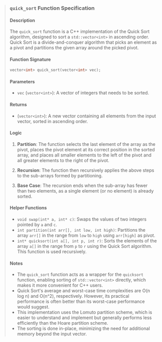 > ### `quick_sort` Function Specification
>
> #### Description
> The `quick_sort` function is a C++ implementation of the Quick Sort algorithm, designed to sort a `std::vector<int>` in ascending order. Quick Sort is a divide-and-conquer algorithm that picks an element as a pivot and partitions the given array around the picked pivot.
>
> #### Function Signature
> ```c++
> vector<int> quick_sort(vector<int> vec);
> ```
>
> #### Parameters
> - `vec` (`vector<int>`): A vector of integers that needs to be sorted.
>
> #### Returns
> - (`vector<int>`): A new vector containing all elements from the input vector, sorted in ascending order.
>
> #### Logic
> 1. **Partition**: The function selects the last element of the array as the pivot, places the pivot element at its correct position in the sorted array, and places all smaller elements to the left of the pivot and all greater elements to the right of the pivot.
>
> 2. **Recursion**: The function then recursively applies the above steps to the sub-arrays formed by partitioning.
>
> 3. **Base Case**: The recursion ends when the sub-array has fewer than two elements, as a single element (or no element) is already sorted.
>
> #### Helper Functions
> - `void swap(int* a, int* c)`: Swaps the values of two integers pointed by `a` and `c`.
> - `int partition(int arr[], int low, int high)`: Partitions the array `arr[]` in the range from `low` to `high` using `arr[high]` as pivot.
> - `int* quicksort(int a[], int p, int r)`: Sorts the elements of the array `a[]` in the range from `p` to `r` using the Quick Sort algorithm. This function is used recursively.
>
> #### Notes
> - The `quick_sort` function acts as a wrapper for the `quicksort` function, enabling sorting of `std::vector<int>` directly, which makes it more convenient for C++ users.
> - Quick Sort's average and worst-case time complexities are O(n log n) and O(n^2), respectively. However, its practical performance is often better than its worst-case performance would suggest.
> - This implementation uses the Lomuto partition scheme, which is easier to understand and implement but generally performs less efficiently than the Hoare partition scheme.
> - The sorting is done in-place, minimizing the need for additional memory beyond the input vector.